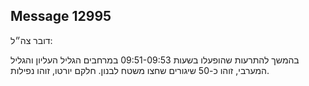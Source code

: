 ## Message 12995

דובר צה״ל:

בהמשך להתרעות שהופעלו בשעות 09:51-09:53 במרחבים הגליל העליון והגליל המערבי, זוהו כ-50 שיגורים שחצו משטח לבנון. חלקם יורטו, זוהו נפילות.

